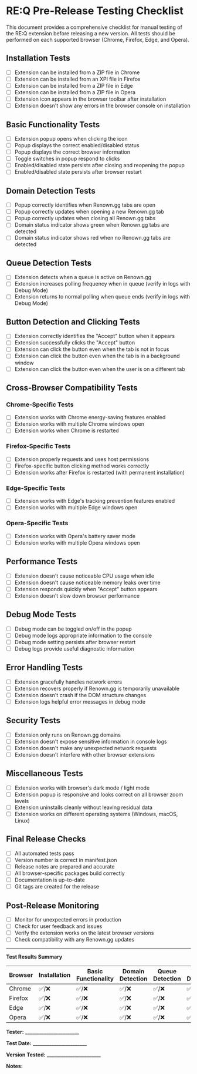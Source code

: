 # RE:Q Pre-Release Testing Checklist

This document provides a comprehensive checklist for manual testing of the RE:Q extension before releasing a new version. All tests should be performed on each supported browser (Chrome, Firefox, Edge, and Opera).

## Installation Tests

- [ ] Extension can be installed from a ZIP file in Chrome
- [ ] Extension can be installed from an XPI file in Firefox
- [ ] Extension can be installed from a ZIP file in Edge
- [ ] Extension can be installed from a ZIP file in Opera
- [ ] Extension icon appears in the browser toolbar after installation
- [ ] Extension doesn't show any errors in the browser console on installation

## Basic Functionality Tests

- [ ] Extension popup opens when clicking the icon
- [ ] Popup displays the correct enabled/disabled status
- [ ] Popup displays the correct browser information
- [ ] Toggle switches in popup respond to clicks
- [ ] Enabled/disabled state persists after closing and reopening the popup
- [ ] Enabled/disabled state persists after browser restart

## Domain Detection Tests

- [ ] Popup correctly identifies when Renown.gg tabs are open
- [ ] Popup correctly updates when opening a new Renown.gg tab
- [ ] Popup correctly updates when closing all Renown.gg tabs
- [ ] Domain status indicator shows green when Renown.gg tabs are detected
- [ ] Domain status indicator shows red when no Renown.gg tabs are detected

## Queue Detection Tests

- [ ] Extension detects when a queue is active on Renown.gg
- [ ] Extension increases polling frequency when in queue (verify in logs with Debug Mode)
- [ ] Extension returns to normal polling when queue ends (verify in logs with Debug Mode)

## Button Detection and Clicking Tests

- [ ] Extension correctly identifies the "Accept" button when it appears
- [ ] Extension successfully clicks the "Accept" button
- [ ] Extension can click the button even when the tab is not in focus
- [ ] Extension can click the button even when the tab is in a background window
- [ ] Extension can click the button even when the user is on a different tab

## Cross-Browser Compatibility Tests

### Chrome-Specific Tests
- [ ] Extension works with Chrome energy-saving features enabled
- [ ] Extension works with multiple Chrome windows open
- [ ] Extension works when Chrome is restarted

### Firefox-Specific Tests
- [ ] Extension properly requests and uses host permissions
- [ ] Firefox-specific button clicking method works correctly
- [ ] Extension works after Firefox is restarted (with permanent installation)

### Edge-Specific Tests
- [ ] Extension works with Edge's tracking prevention features enabled
- [ ] Extension works with multiple Edge windows open

### Opera-Specific Tests
- [ ] Extension works with Opera's battery saver mode
- [ ] Extension works with multiple Opera windows open

## Performance Tests

- [ ] Extension doesn't cause noticeable CPU usage when idle
- [ ] Extension doesn't cause noticeable memory leaks over time
- [ ] Extension responds quickly when "Accept" button appears
- [ ] Extension doesn't slow down browser performance

## Debug Mode Tests

- [ ] Debug mode can be toggled on/off in the popup
- [ ] Debug mode logs appropriate information to the console
- [ ] Debug mode setting persists after browser restart
- [ ] Debug logs provide useful diagnostic information

## Error Handling Tests

- [ ] Extension gracefully handles network errors
- [ ] Extension recovers properly if Renown.gg is temporarily unavailable
- [ ] Extension doesn't crash if the DOM structure changes
- [ ] Extension logs helpful error messages in debug mode

## Security Tests

- [ ] Extension only runs on Renown.gg domains
- [ ] Extension doesn't expose sensitive information in console logs
- [ ] Extension doesn't make any unexpected network requests
- [ ] Extension doesn't interfere with other browser extensions

## Miscellaneous Tests

- [ ] Extension works with browser's dark mode / light mode
- [ ] Extension popup is responsive and looks correct on all browser zoom levels
- [ ] Extension uninstalls cleanly without leaving residual data
- [ ] Extension works on different operating systems (Windows, macOS, Linux)

## Final Release Checks

- [ ] All automated tests pass
- [ ] Version number is correct in manifest.json
- [ ] Release notes are prepared and accurate
- [ ] All browser-specific packages build correctly
- [ ] Documentation is up-to-date
- [ ] Git tags are created for the release

## Post-Release Monitoring

- [ ] Monitor for unexpected errors in production
- [ ] Check for user feedback and issues
- [ ] Verify the extension works on the latest browser versions
- [ ] Check compatibility with any Renown.gg updates

---

**Test Results Summary**

| Browser | Installation | Basic Functionality | Domain Detection | Queue Detection | Button Detection | Performance | Overall |
|---------|--------------|---------------------|------------------|-----------------|------------------|-------------|---------|
| Chrome  | ✅/❌         | ✅/❌                | ✅/❌             | ✅/❌             | ✅/❌             | ✅/❌        | ✅/❌    |
| Firefox | ✅/❌         | ✅/❌                | ✅/❌             | ✅/❌             | ✅/❌             | ✅/❌        | ✅/❌    |
| Edge    | ✅/❌         | ✅/❌                | ✅/❌             | ✅/❌             | ✅/❌             | ✅/❌        | ✅/❌    |
| Opera   | ✅/❌         | ✅/❌                | ✅/❌             | ✅/❌             | ✅/❌             | ✅/❌        | ✅/❌    |

**Tester:** _______________________

**Test Date:** _______________________

**Version Tested:** _______________________

**Notes:** 